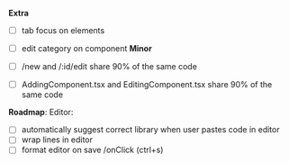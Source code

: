 **Extra**

- [ ] tab focus on elements
- [ ] edit category on component
      **Minor**

- [ ] /new and /:id/edit share 90% of the same code
- [ ] AddingComponent.tsx and EditingComponent.tsx share 90% of the same code

**Roadmap**:
Editor:

- [ ] automatically suggest correct library when user pastes code in editor
- [ ] wrap lines in editor
- [ ] format editor on save /onClick (ctrl+s)
